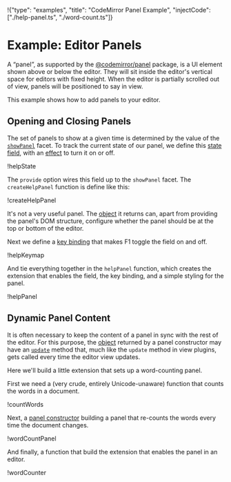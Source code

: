 !{"type": "examples", "title": "CodeMirror Panel Example", "injectCode": ["./help-panel.ts", "./word-count.ts"]}

# Example: Editor Panels

A “panel”, as supported by the [@codemirror/panel](##panel) package,
is a UI element shown above or below the editor. They will sit inside
the editor's vertical space for editors with fixed height. When the
editor is partially scrolled out of view, panels will be positioned to
say in view.

This example shows how to add panels to your editor.

## Opening and Closing Panels

The set of panels to show at a given time is determined by the value
of the [`showPanel`](##panel.showPanel) facet. To track the current
state of our panel, we define this [state field](##state.StateField),
with an [effect](##state.StateEffect) to turn it on or off.

!helpState

The `provide` option wires this field up to the `showPanel` facet. The
`createHelpPanel` function is define like this:

!createHelpPanel

It's not a very useful panel. The [object](##panel.Panel) it returns
can, apart from providing the panel's DOM structure, configure whether
the panel should be at the top or bottom of the editor.

Next we define a [key binding](##view.KeyBinding) that makes F1 toggle
the field on and off.

!helpKeymap

And tie everything together in the `helpPanel` function, which creates
the extension that enables the field, the key binding, and a simple
styling for the panel.

!helpPanel

<style>.cm-wrap { height: 140px }</style>
<div id=editor></div>
<script defer src="../../codemirror.js"></script>
<script defer src="help-panel.js"></script>

## Dynamic Panel Content

It is often necessary to keep the content of a panel in sync with the
rest of the editor. For this purpose, the [object](##panel.Panel)
returned by a panel constructor may have an
[`update`](##panel.Panel.update) method that, much like the `update`
method in view plugins, gets called every time the editor view
updates.

Here we'll build a little extension that sets up a word-counting panel.

First we need a (very crude, entirely Unicode-unaware) function that
counts the words in a document.

!countWords

Next, a [panel constructor](##panel.PanelConstructor) building a panel
that re-counts the words every time the document changes.

!wordCountPanel

And finally, a function that build the extension that enables the
panel in an editor.

!wordCounter

<div id=count-editor></div>
<script defer src="word-count.js"></script>
